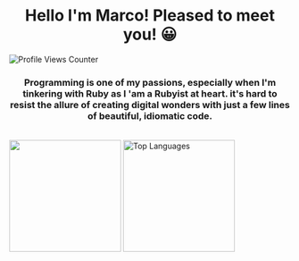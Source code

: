 <h1 align="center">Hello I'm Marco! Pleased to meet you! 😀</h1>

<img src="https://komarev.com/ghpvc/?username=mvare007&style=flat-square&color=yellow" alt="Profile Views Counter">

<h3 align="center">
  Programming is one of my passions, especially when I'm tinkering with Ruby as I 'am a Rubyist at heart.
  it's hard to resist the allure of creating digital wonders with just a few lines of beautiful, idiomatic code. 
</h3>

<br/>

<picture>
  <source
    srcset="https://github-readme-stats.vercel.app/api?username=mvare007&show_icons=true&theme=dark"
    media="(prefers-color-scheme: dark)"
  />
  <source
    srcset="https://github-readme-stats.vercel.app/api?username=mvare007&show_icons=true"
    media="(prefers-color-scheme: light), (prefers-color-scheme: no-preference)"
  />
  <img height=200 align="center"  src="https://github-readme-stats.vercel.app/api?username=mvare007&show_icons=true" />
  <img height=200 align="center" src="https://github-readme-stats.vercel.app/api/top-langs/?username=mvare007&layout=donut&theme=dark" alt="Top Languages">
</picture>

